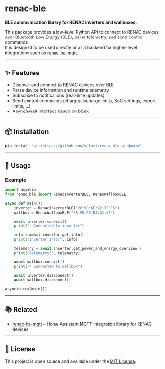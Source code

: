 # renac-ble

**BLE communication library for RENAC inverters and wallboxes.**

This package provides a low-level Python API to connect to RENAC devices over Bluetooth Low Energy (BLE), parse telemetry, and send control commands.  
It is designed to be used directly or as a backend for higher-level integrations such as [renac-ha-mqtt](https://github.com/voluzi/renac-ha-mqtt).

---

## ✨ Features
- Discover and connect to RENAC devices over BLE
- Parse device information and runtime telemetry
- Subscribe to notifications (real-time updates)
- Send control commands (charge/discharge limits, SoC settings, export limits, …)
- Async/await interface based on [bleak](https://github.com/hbldh/bleak)

---

## 📦 Installation

```bash
pip install "git+https://github.com/voluzi/renac-ble.git@main"
```

---

## 🚀 Usage

### Example
```python
import asyncio
from renac_ble import RenacInverterBLE, RenacWallboxBLE

async def main():
    inverter = RenacInverterBLE("28:9C:6E:92:7C:F6")
    wallbox = RenacWallboxBLE("E8:FD:F8:D4:A1:75")

    await inverter.connect()
    print("⚡️ Connected to inverter")

    info = await inverter.get_info()
    print("Inverter info:", info)

    telemetry = await inverter.get_power_and_energy_overview()
    print("Telemetry:", telemetry)

    await wallbox.connect()
    print("⚡️ Connected to wallbox")

    await inverter.disconnect()
    await wallbox.disconnect()

asyncio.run(main())
```

---

## 📚 Related
- [renac-ha-mqtt](https://github.com/voluzi/renac-ha-mqtt) – Home Assistant MQTT integration library for RENAC devices

---

## 📜 License
This project is open source and available under the [MIT License](LICENSE).
